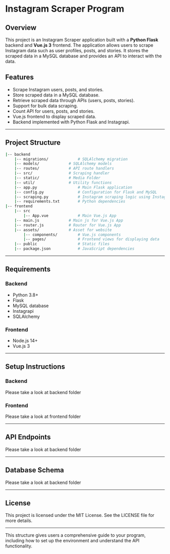 # Instagram Scraper Program

## Overview

This project is an Instagram Scraper application built with a **Python Flask** backend and **Vue.js 3** frontend. The application allows users to scrape Instagram data such as user profiles, posts, and stories. It stores the scraped data in a MySQL database and provides an API to interact with the data.

## Features

- Scrape Instagram users, posts, and stories.
- Store scraped data in a MySQL database.
- Retrieve scraped data through APIs (users, posts, stories).
- Support for bulk data scraping.
- Count API for users, posts, and stories.
- Vue.js frontend to display scraped data.
- Backend implemented with Python Flask and Instagrapi.

---

## Project Structure

```bash
|-- backend
    |-- migrations/            	# SQLAlchemy migration
    |-- models/            	# SQLAlchemy models
    |-- routes/            	# API route handlers
    |-- src/            	# Scraping handler
    |-- static/            	# Media Folder
    |-- util/            	# Utility functions
    |-- app.py               	# Main Flask application
    |-- config.py            	# Configuration for Flask and MySQL
    |-- scraping.py          	# Instagram scraping logic using Instagrapi
    |-- requirements.txt     	# Python dependencies
|-- frontend
    |-- src
        |-- App.vue          	# Main Vue.js App
	|-- main.js          	# Main js for Vue.js App
	|-- router.js          	# Router for Vue.js App
	|-- assets/           	# Asset for website
        |-- components/       	# Vue.js components
        |-- pages/            	# Frontend views for displaying data
    |-- public               	# Static files
    |-- package.json         	# JavaScript dependencies
```

---

## Requirements

### Backend

- Python 3.8+
- Flask
- MySQL database
- Instagrapi
- SQLAlchemy

### Frontend

- Node.js 14+
- Vue.js 3

---

## Setup Instructions

### Backend

Please take a look at backend folder

### Frontend

Please take a look at frontend folder

---

## API Endpoints

Please take a look at backend folder

---

## Database Schema

Please take a look at backend folder

---



## License

This project is licensed under the MIT License. See the LICENSE file for more details.

---

This structure gives users a comprehensive guide to your program, including how to set up the environment and understand the API functionality.
